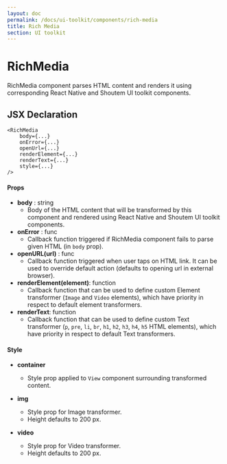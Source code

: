 ```yaml
---
layout: doc
permalink: /docs/ui-toolkit/components/rich-media
title: Rich Media
section: UI toolkit
---
```


# RichMedia

RichMedia component parses HTML content and renders it using corresponding React Native and Shoutem UI toolkit components.

## JSX Declaration
```JSX
<RichMedia
    body={...}
    onError={...}
    openUrl={...}
    renderElement={...}
    renderText={...}
    style={...}
/>
```

#### Props

* **body** : string  
  - Body of the HTML content that will be transformed by this component and rendered using React Native and Shoutem UI toolkit components.  
* **onError** : func
  - Callback function triggered if RichMedia component fails to parse given HTML (in `body` prop).
* **openURL(url)** : func
  - Callback function triggered when user taps on HTML link. It can be used to override default action (defaults to opening url in external browser).
* **renderElement(element)**: function
  - Callback function that can be used to define custom Element transformer (`Image` and `Video` elements), which have priority in respect to default element transformers.
* **renderText**: function 
  - Callback function that can be used to define custom Text transformer (`p`, `pre`, `li`, `br`, `h1`, `h2`, `h3`, `h4`, `h5` HTML elements), which have priority in respect to default Text transformers.

#### Style

* **container**
  - Style prop applied to `View` component surrounding transformed content.

* **img**
  - Style prop for Image transformer.
  - Height defaults to 200 px.
  
* **video**
  - Style prop for Video transformer.
  - Height defaults to 200 px.
